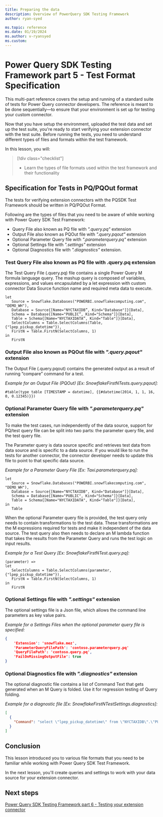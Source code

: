 ```yaml
---
title: Preparing the data
description: Overview of PowerQuery SDK Testing Framework
author: ryan-syed

ms.topic: reference
ms.date: 01/19/2024
ms.author: v-ryansyed
ms.custom:
---
```


# Power Query SDK Testing Framework part 5 - Test Format Specification

This multi-part reference covers the setup and running of a standard suite of tests for Power Query connector developers. The reference is meant to be done sequentially—to ensure that your environment is set up for testing your custom connector.

Now that you have setup the environment, uploaded the test data and set up the test suite, you're ready to start verifying your extension connector with the test suite. Before running the tests, you need to understand different types of files and formats within the test framework.

In this lesson, you will:

> [!div class="checklist"]
> * Learn the types of file formats used within the test framework and their functionality

## Specification for Tests in PQ/PQOut format

The tests for verifying extension connectors with the PQSDK Test Framework should be written in PQ/PQOut Format.  

Following are the types of files that you need to be aware of while working with Power Query SDK Test Framework:

* Query File also known as PQ file with *".query.pq"* extension
* Output File also known as PQOut file with *".query.pqout"* extension
* Optional Parameter Query file with *".parameterquery.pq"* extension
* Optional Settings file with *".settings"* extension
* Optional Diagnostics file with *".diagnostics"* extension.

### Test Query File also known as PQ file with .query.pq extension

The Test Query File (.query.pq) file contains a single Power Query M formula language query. The mashup query is composed of variables, expressions, and values encapsulated by a let expression with custom connector Data Source function name and required meta data to execute.

```powerquery-m
let
   Source = Snowflake.Databases("POWERBI.snowflakecomputing.com", "DEMO_WH"),
   Database = Source{[Name="NYCTAXIDB”, Kind="Database"]}[Data],
   Schema = Database{[Name="PUBLIC”, Kind="Schema"]}[Data],
   Table = Schema{[Name="NYCTAXIDATA”, Kind="Table"]}[Data],
   SelectColumns = Table.SelectColumns(Table, {"lpep_pickup_datetime"}),
   FirstN = Table.FirstN(SelectColumns, 1)
in
   FirstN
```

### Output File also known as PQOut file with *".query.pqout"* extension

The Output File (.query.pqout) contains the generated output as a result of running “compare” command for a test.

*Example for an Output File (PQOut) [Ex: SnowflakeFirstNTests.query.pqout]:*

```powerquery-m
#table(type table [TIMESTAMP = datetime], {{#datetime(2014, 1, 1, 16, 0, 0.12345)}})
```

### Optional Parameter Query file with *".parameterquery.pq"* extension

To make the test cases, run independently of the data source, support for PQ/test query file can be split into two parts: the parameter query file, and the test query file.  

The Parameter query is data source specific and retrieves test data from data source and is specific to a data source. If you would like to run the tests for another connector, the connector developer needs to update this file to point to that specific data source.

*Example for a Parameter Query File [Ex: Taxi.parameterquery.pq]:*

```powerquery-m
let
   Source = Snowflake.Databases("POWERBI.snowflakecomputing.com", "DEMO_WH"),
   Database = Source{[Name="NYCTAXIDB", Kind="Database"]}[Data],
   Schema = Database{[Name="PUBLIC", Kind="Schema"]}[Data],
   Table = Schema{[Name="NYCTAXIDATA", Kind="Table"]}[Data],
in
   Table
```

When the optional Parameter query file is provided, the test query only needs to contain transformations to the test data. These transformations are the M expressions required for tests and make it independent of the data source. The test query also then needs to declare an M lambda function that takes the results from the Parameter Query and runs the test logic on input results.

*Example for a Test Query [Ex: SnowflakeFirstNTest.query.pq]:*

```powerquery-m
(parameter) => 
let
   SelectColumns = Table.SelectColumns(parameter, {"lpep_pickup_datetime"}),
   FirstN = Table.FirstN(SelectColumns, 1)
in
   FirstN
```

### Optional Settings file with *".settings"* extension

The optional settings file is a Json file, which allows the command line parameters as key value pairs.

*Example for a Settings Files when the optional parameter query file is specified:*

```json
{
    'Extension': 'snowflake.mez',
    'ParameterQueryFilePath': 'contoso.parameterquery.pq'
    'QueryFilePath': 'contoso.query.pq',
    'FailOnMissingOutputFile': true
}
```

### Optional Diagnostics file with *".diagnostics"* extension

The optional diagnostic file contains a list of Command Text that gets generated when an M Query is folded. Use it for regression testing of Query folding.  

*Example for a diagnostic file [Ex: SnowflakeFirstNTestSettings.diagnostics]:*

```json
[
  {
    "Command": "select \"lpep_pickup_datetime\" from \"NYCTAXIDB\".\"PUBLIC\".\"NYCTAXIDATA\" LIMIT 1 OFFSET 0"
  }
]
```

## Conclusion

This lesson introduced you to various file formats that you need to be familiar while working with Power Query SDK Test Framework.

In the next lesson, you'll create queries and settings to work with your data source for your extension connector.

## Next steps

[Power Query SDK Testing Framework part 6 - Testing your extension connector](../6-connector/readme.md)
